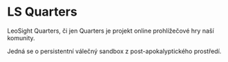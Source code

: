 # LS Quarters

LeoSight Quarters, či jen Quarters je projekt online prohlížečové hry naší komunity.

Jedná se o persistentní válečný sandbox z post-apokalyptického prostředí.

